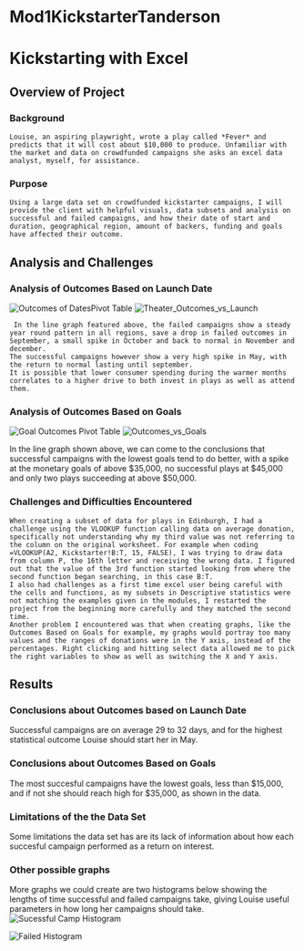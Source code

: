 # Mod1KickstarterTanderson
 
# Kickstarting with Excel
 
## Overview of Project
 
### Background
 	
  	Louise, an aspiring playwright, wrote a play called *Fever* and predicts that it will cost about $10,000 to produce. Unfamiliar with the market and data on crowdfunded campaigns she asks an excel data analyst, myself, for assistance.
 
### Purpose
 	Using a large data set on crowdfunded kickstarter campaigns, I will provide the client with helpful visuals, data subsets and analysis on successful and failed campaigns, and how their date of start and duration, geographical region, amount of backers, funding and goals have affected their outcome.
 
## Analysis and Challenges
 
### Analysis of Outcomes Based on Launch Date
![Outcomes of DatesPivot Table](https://user-images.githubusercontent.com/116928193/203170867-665b01b9-e658-4df1-b2ef-e77f7e945b5e.png)
![Theater_Outcomes_vs_Launch](https://user-images.githubusercontent.com/116928193/203160358-c2d14975-8f68-4aab-97be-946ca64a67ed.png)
 
 	 In the line graph featured above, the failed campaigns show a steady year round pattern in all regions, save a drop in failed outcomes in September, a small spike in October and back to normal in November and december.
 	The successful campaigns however show a very high spike in May, with the return to normal lasting until september. 
 	It is possible that lower consumer spending during the warmer months correlates to a higher drive to both invest in plays as well as attend them.
 
### Analysis of Outcomes Based on Goals
![Goal Outcomes Pivot Table](https://user-images.githubusercontent.com/116928193/203170843-96ed9637-8f87-4493-a57f-107c04b3844a.png)
![Outcomes_vs_Goals](https://user-images.githubusercontent.com/116928193/203162896-9768e493-f5b8-4edc-9f84-f0b8fdef717b.png)
 
In the line graph shown above, we can come to the conclusions that successful campaigns with the lowest goals tend to do better, with a spike at the monetary goals of above $35,000, no successful plays at $45,000 and only two plays succeeding at above $50,000.
 
### Challenges and Difficulties Encountered
 	When creating a subset of data for plays in Edinburgh, I had a challenge using the VLOOKUP function calling data on average donation, specifically not understanding why my third value was not referring to the column on the original worksheet. For example when coding =VLOOKUP(A2, Kickstarter!B:T, 15, FALSE), I was trying to draw data from column P, the 16th letter and receiving the wrong data. I figured out that the value of the 3rd function started looking from where the second function began searching, in this case B:T.
 	I also had challenges as a first time excel user being careful with the cells and functions, as my subsets in Descriptive statistics were not matching the examples given in the modules, I restarted the project from the beginning more carefully and they matched the second time.
 	Another problem I encountered was that when creating graphs, like the Outcomes Based on Goals for example, my graphs would portray too many values and the ranges of donations were in the Y axis, instead of the percentages. Right clicking and hitting select data allowed me to pick the right variables to show as well as switching the X and Y axis.
 
## Results
### Conclusions about Outcomes based on Launch Date
 Successful campaigns are on average 29 to 32 days, and for the highest statistical outcome Louise should start her in May.
### Conclusions about Outcomes Based on Goals
The most succesful campaigns have the lowest goals, less than $15,000, and if not she should reach high for $35,000, as shown in the data.

### Limitations of the the Data Set
Some limitations the data set has are its lack of information about how each succesful campaign performed as a return on interest.
### Other possible graphs
More graphs we could create are two histograms below showing the lengths of time successful and failed campaigns take, giving Louise useful parameters in how long her campaigns should take.
 ![Sucessful Camp Histogram](https://user-images.githubusercontent.com/116928193/203169402-8401e2e3-0506-4c51-b9e9-52943efdf68c.png)
 
![Failed Histogram](https://user-images.githubusercontent.com/116928193/203182906-3d7afd23-b30c-4b08-bbfd-b655452ed5db.png)

 
 
 

 
 
 
 
 
